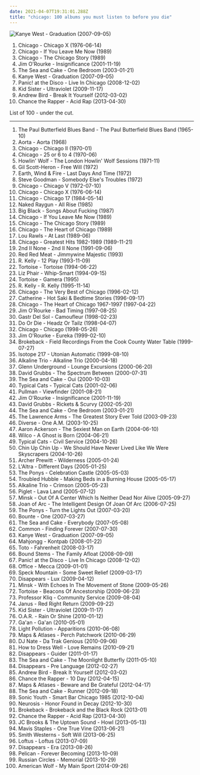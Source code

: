 ```yaml
---
date: 2021-04-07T19:31:01.288Z
title: "chicago: 100 albums you must listen to before you die"
---
```

![Kanye West - Graduation (2007-09-05)](http://coverartarchive.org/release/06a81817-093d-40f0-aef2-90673fa550ae/2727362998-500.jpg "Kanye West - Graduation (2007-09-05)")
<ol class="albums">
<li data-cover="http://coverartarchive.org/release/874cb9b2-f63e-4b58-83bd-3b45a2fd4c28/20426393023-500.jpg" data-tags="classic rock, chicago" role="button">Chicago - Chicago X (1976-06-14)</li>
<li data-cover="https://img.discogs.com/IxyplBkTmjLylzdCSmRhMWM8JNI=/fit-in/600x600/filters:strip_icc():format(jpeg):mode_rgb():quality(90)/discogs-images/R-7720117-1447423717-9946.jpeg.jpg" data-tags="chicago" role="button">Chicago - If You Leave Me Now (1989)</li>
<li data-cover="https://img.discogs.com/IxyplBkTmjLylzdCSmRhMWM8JNI=/fit-in/600x600/filters:strip_icc():format(jpeg):mode_rgb():quality(90)/discogs-images/R-7720117-1447423717-9946.jpeg.jpg" data-tags="chicago" role="button">Chicago - The Chicago Story (1989)</li>
<li data-cover="http://coverartarchive.org/release/41da6a82-5aec-4fbb-93a7-afbd08bd7728/25484422878-500.jpg" data-tags="chicago, singer-songwriter" role="button">Jim O'Rourke - Insignificance (2001-11-19)</li>
<li data-cover="https://img.discogs.com/Du6mdD8ZENFRakf7hXldlhIcY20=/fit-in/600x533/filters:strip_icc():format(jpeg):mode_rgb():quality(90)/discogs-images/R-1855988-1505502680-9490.jpeg.jpg" data-tags="indie, alternative, post rock, 00s, chicago, thrill jockey" role="button">The Sea and Cake - One Bedroom (2003-01-21)</li>
<li data-cover="http://coverartarchive.org/release/06a81817-093d-40f0-aef2-90673fa550ae/2727362998-500.jpg" data-tags="hip-hop" role="button">Kanye West - Graduation (2007-09-05)</li>
<li data-cover="http://coverartarchive.org/release/044a26ca-91ad-4db2-96b1-17356bcb2b0d/10805655860-500.jpg" data-tags="live, chicago, panic at the disco, pretty odd" role="button">Panic! at the Disco - Live In Chicago (2008-12-02)</li>
<li data-cover="http://coverartarchive.org/release/295b08a7-943d-4f6a-b1b8-73f7307b2f16/15353072507-500.jpg" data-tags="hip-hop, 00s, chicago, electro-hop" role="button">Kid Sister - Ultraviolet (2009-11-17)</li>
<li data-cover="http://coverartarchive.org/release/8d95e2f4-96fa-4d42-a88a-61a013e4b1c5/11724559730-500.jpg" data-tags="indie" role="button">Andrew Bird - Break It Yourself (2012-03-02)</li>
<li data-cover="http://coverartarchive.org/release/8caabc0f-8c2a-4060-893f-f71bc93cc073/4125216283-500.jpg" data-tags="hip hop" role="button">Chance the Rapper - Acid Rap (2013-04-30)</li>
</ol>
List of 100 - under the cut.
<!-- more -->

_________________

<ol class="albums">
<li data-cover="http://coverartarchive.org/release/e4019bf3-3661-3c14-956d-709d54289bee/12588578136-500.jpg" data-tags="blues" role="button">
The Paul Butterfield Blues Band - The Paul Butterfield Blues Band (1965-10)
</li>
<li data-cover="https://img.discogs.com/m4lr15fpWwj4jM2lUCA6ZbTLWT0=/fit-in/600x598/filters:strip_icc():format(jpeg):mode_rgb():quality(90)/discogs-images/R-555032-1431071685-3282.jpeg.jpg" data-tags="psychedelic rock" role="button">
Aorta - Aorta (1968)
</li>
<li data-cover="http://coverartarchive.org/release/7c1f0d74-a6fe-49e6-a5ff-13635b6e7672/12616322937-500.jpg" data-tags="classic rock, rock" role="button">
Chicago - Chicago II (1970-01)
</li>
<li data-cover="http://coverartarchive.org/release/7dc4d2ac-9f3e-4be5-9f12-133003a87763/1879022100-500.jpg" data-tags="classic rock, 70s, chicago, stuff i need" role="button">
Chicago - 25 or 6 to 4 (1970-06)
</li>
<li data-cover="http://coverartarchive.org/release/9f50be88-b6c4-38d2-b37f-347492891e98/7165703631-500.jpg" data-tags="blues" role="button">
Howlin' Wolf - The London Howlin' Wolf Sessions (1971-11)
</li>
<li data-cover="http://coverartarchive.org/release/b5e464cb-e75c-4c01-9e92-93791d4fbe60/15141346927-500.jpg" data-tags="soul, spoken word" role="button">
Gil Scott-Heron - Free Will (1972)
</li>
<li data-cover="https://via.placeholder.com/450" data-tags="70s, funk, super70" role="button">
Earth, Wind & Fire - Last Days And Time (1972)
</li>
<li data-cover="https://img.discogs.com/-U5D1RrA9LmeBJM5PG8QyBY2h1M=/fit-in/592x581/filters:strip_icc():format(jpeg):mode_rgb():quality(90)/discogs-images/R-4730339-1373665302-7215.jpeg.jpg" data-tags="folk" role="button">
Steve Goodman - Somebody Else's Troubles (1972)
</li>
<li data-cover="https://img.discogs.com/IxyplBkTmjLylzdCSmRhMWM8JNI=/fit-in/600x600/filters:strip_icc():format(jpeg):mode_rgb():quality(90)/discogs-images/R-7720117-1447423717-9946.jpeg.jpg" data-tags="classic rock, 70s" role="button">
Chicago - Chicago V (1972-07-10)
</li>
<li data-cover="http://coverartarchive.org/release/874cb9b2-f63e-4b58-83bd-3b45a2fd4c28/20426393023-500.jpg" data-tags="classic rock, chicago" role="button">
Chicago - Chicago X (1976-06-14)
</li>
<li data-cover="http://coverartarchive.org/release/e56a2159-29fe-471a-845b-96c3d7e4a4bb/19634722739-500.jpg" data-tags="chicago" role="button">
Chicago - Chicago 17 (1984-05-14)
</li>
<li data-cover="https://img.discogs.com/JRiL8GQUVk6x_naHUjG-wZVtwAA=/fit-in/600x600/filters:strip_icc():format(jpeg):mode_rgb():quality(90)/discogs-images/R-456123-1419622068-4230.jpeg.jpg" data-tags="indie, 80s, hardcore, punk rock, chicago, quarterstick, the really loved,  alternative rock,  punk,  post-hardcore" role="button">
Naked Raygun - All Rise (1985)
</li>
<li data-cover="http://coverartarchive.org/release/843d0653-f15d-3d62-befc-ccc951e0db48/5857978636-500.jpg" data-tags="noise rock" role="button">
Big Black - Songs About Fucking (1987)
</li>
<li data-cover="https://img.discogs.com/IxyplBkTmjLylzdCSmRhMWM8JNI=/fit-in/600x600/filters:strip_icc():format(jpeg):mode_rgb():quality(90)/discogs-images/R-7720117-1447423717-9946.jpeg.jpg" data-tags="chicago" role="button">
Chicago - If You Leave Me Now (1989)
</li>
<li data-cover="https://img.discogs.com/IxyplBkTmjLylzdCSmRhMWM8JNI=/fit-in/600x600/filters:strip_icc():format(jpeg):mode_rgb():quality(90)/discogs-images/R-7720117-1447423717-9946.jpeg.jpg" data-tags="chicago" role="button">
Chicago - The Chicago Story (1989)
</li>
<li data-cover="https://img.discogs.com/IxyplBkTmjLylzdCSmRhMWM8JNI=/fit-in/600x600/filters:strip_icc():format(jpeg):mode_rgb():quality(90)/discogs-images/R-7720117-1447423717-9946.jpeg.jpg" data-tags="chicago, lite rock mixed with pop and the lovely horns and strings accompany it" role="button">
Chicago - The Heart of Chicago (1989)
</li>
<li data-cover="http://coverartarchive.org/release/d54d5224-3b72-4047-a343-b7fa1819e571/13022249903-500.jpg" data-tags="jazz, blues, swing, chicago, lou rawls - at last, meuitunesradio" role="button">
Lou Rawls - At Last (1989-06)
</li>
<li data-cover="https://img.discogs.com/IxyplBkTmjLylzdCSmRhMWM8JNI=/fit-in/600x600/filters:strip_icc():format(jpeg):mode_rgb():quality(90)/discogs-images/R-7720117-1447423717-9946.jpeg.jpg" data-tags="80s, rock" role="button">
Chicago - Greatest Hits 1982-1989 (1989-11-21)
</li>
<li data-cover="https://img.discogs.com/8Q2MyEyygKokpcWqLKQTn9b3BpI=/fit-in/450x430/filters:strip_icc():format(jpeg):mode_rgb():quality(90)/discogs-images/R-393110-1216743138.jpeg.jpg" data-tags="hip-hop, hip hop, rap, chicago, west coast rap, 50 cent" role="button">
2nd II None - 2nd II None (1991-09-06)
</li>
<li data-cover="https://img.discogs.com/PsimioOuGAIjlH2mNQeUg-BFrDo=/fit-in/600x601/filters:strip_icc():format(jpeg):mode_rgb():quality(90)/discogs-images/R-891045-1507296067-5288.jpeg.jpg" data-tags="grunge, indie rock, chicago, radio friendly stylings, brian deck" role="button">
Red Red Meat - Jimmywine Majestic (1993)
</li>
<li data-cover="http://coverartarchive.org/release/0a22e40e-6c36-40c3-91fb-ea3186ae50a6/6637786971-500.jpg" data-tags="rnb, r.kelly" role="button">
R. Kelly - 12 Play (1993-11-09)
</li>
<li data-cover="https://via.placeholder.com/450" data-tags="post-rock" role="button">
Tortoise - Tortoise (1994-06-22)
</li>
<li data-cover="http://coverartarchive.org/release/c9ba46a4-da09-4a5a-b270-fae9e6b15a01/7051484935-500.jpg" data-tags="alternative, indie, rock, female vocalists, 90s" role="button">
Liz Phair - Whip-Smart (1994-09-15)
</li>
<li data-cover="http://coverartarchive.org/release/f82b132c-ec40-4d92-85e5-f06e89073dac/12379445315-500.jpg" data-tags="instrumental, post rock" role="button">
Tortoise - Gamera (1995)
</li>
<li data-cover="http://coverartarchive.org/release/c1857ee6-93b1-4533-a064-acc4ca539272/5311936509-500.jpg" data-tags="rnb, soul" role="button">
R. Kelly - R. Kelly (1995-11-14)
</li>
<li data-cover="http://coverartarchive.org/release/dcad4908-5c7e-4ce6-b35c-07af5e510f6e/2820247452-500.jpg" data-tags="classic rock, chicago" role="button">
Chicago - The Very Best of Chicago (1996-02-12)
</li>
<li data-cover="https://img.discogs.com/ymkDO5r1K6X8BdkI0bwISdAZGT8=/fit-in/600x531/filters:strip_icc():format(jpeg):mode_rgb():quality(90)/discogs-images/R-932744-1546043774-2762.jpeg.jpg" data-tags="rock, grunge, alternative, 90s, chicago" role="button">
Catherine - Hot Saki & Bedtime Stories (1996-09-17)
</li>
<li data-cover="http://coverartarchive.org/release/c9c0fd86-f1b9-4929-ae4c-e2559cd30f6d/9165380154-500.jpg" data-tags="classic rock" role="button">
Chicago - The Heart of Chicago 1967-1997 (1997-04-22)
</li>
<li data-cover="http://coverartarchive.org/release/9d4e7cd3-2126-47b0-a0c3-7ff93570c418/27073926441-500.jpg" data-tags="instrumental, folk, experimental, indie rock, post-rock, easy listening, psychedelic, 90s, morning, freak folk, alt folk, eclectic, soundscapes, chicago, sweet, you are welcome in poland, american primitive, almost unclassifiable, avant-folk, experimental folk, american primitivism, finger picking, mellow indie, introvert and mellow, przyjemny, roch in my head, popluhv vinyl, guitar noodling" role="button">
Jim O'Rourke - Bad Timing (1997-08-25)
</li>
<li data-cover="https://img.discogs.com/qM9G6ebeE5j65uldQXIspxQappQ=/fit-in/598x598/filters:strip_icc():format(jpeg):mode_rgb():quality(90)/discogs-images/R-50293-1308899532.jpeg.jpg" data-tags="minimal, perfection, grapefruits and limes" role="button">
Gastr Del Sol - Camoufleur (1998-02-23)
</li>
<li data-cover="http://coverartarchive.org/release/a82df7f4-ee60-4258-abec-a44af8bdeab3/15736316159-500.jpg" data-tags="chicago" role="button">
Do Or Die - Headz Or Tailz (1998-04-07)
</li>
<li data-cover="https://img.discogs.com/IxyplBkTmjLylzdCSmRhMWM8JNI=/fit-in/600x600/filters:strip_icc():format(jpeg):mode_rgb():quality(90)/discogs-images/R-7720117-1447423717-9946.jpeg.jpg" data-tags="chicago" role="button">
Chicago - Chicago (1998-05-26)
</li>
<li data-cover="https://img.discogs.com/DN4n6tsmTG7p9-KzK1GgNmOmtDg=/fit-in/600x600/filters:strip_icc():format(jpeg):mode_rgb():quality(90)/discogs-images/R-1159835-1454860965-4580.jpeg.jpg" data-tags="indie, rock, drag city" role="button">
Jim O'Rourke - Eureka (1999-02-10)
</li>
<li data-cover="http://coverartarchive.org/release/7e84ecb3-adb6-40c6-a0f5-54b48ca8da79/5258515409-500.jpg" data-tags="thrill jockey, tortoise" role="button">
Brokeback - Field Recordings From the Cook County Water Table (1999-07-27)
</li>
<li data-cover="http://coverartarchive.org/release/edd02b31-cc97-4be8-bb15-02d205ad8a79/23432138282-500.jpg" data-tags="jazz" role="button">
Isotope 217 - Utonian Automatic (1999-08-10)
</li>
<li data-cover="http://coverartarchive.org/release/3742b473-5099-4e27-8c4e-2eec5844c0e2/8791287911-500.jpg" data-tags="punk rock, punk" role="button">
Alkaline Trio - Alkaline Trio (2000-04-18)
</li>
<li data-cover="http://coverartarchive.org/release/94393267-bb0d-4f0e-b0b9-9d2568a5311d/5831989734-500.jpg" data-tags="deep house, house" role="button">
Glenn Underground - Lounge Excursions (2000-06-20)
</li>
<li data-cover="https://img.discogs.com/pXZ4Sq_vwMwWhMj2m213w5Amo44=/fit-in/200x200/filters:strip_icc():format(jpeg):mode_rgb():quality(90)/discogs-images/R-820130-1162129166.jpeg.jpg" data-tags="avantgarde, chicago" role="button">
David Grubbs - The Spectrum Between (2000-07-31)
</li>
<li data-cover="http://coverartarchive.org/release/d4121281-c4ff-3381-b151-61d009bf14e5/28326516752-500.jpg" data-tags="indie, indie rock" role="button">
The Sea and Cake - Oui (2000-10-03)
</li>
<li data-cover="http://coverartarchive.org/release/3ec225a7-0d80-4680-a907-06028e19b4fc/6669676173-500.jpg" data-tags="hip-hop, underground rap, chicago, midwest, underground hiphop, galapagos4, hop-funky n jazzy, takin a train" role="button">
Typical Cats - Typical Cats (2001-02-06)
</li>
<li data-cover="https://img.discogs.com/wEVmjB8r-QkhQT7UxI0AxtuVvbU=/fit-in/400x400/filters:strip_icc():format(jpeg):mode_rgb():quality(90)/discogs-images/R-653853-1221365374.jpeg.jpg" data-tags="instrumental, post rock, chicago, silence, thrill jockey" role="button">
Pullman - Viewfinder (2001-08-21)
</li>
<li data-cover="http://coverartarchive.org/release/41da6a82-5aec-4fbb-93a7-afbd08bd7728/25484422878-500.jpg" data-tags="chicago, singer-songwriter" role="button">
Jim O'Rourke - Insignificance (2001-11-19)
</li>
<li data-cover="https://img.discogs.com/MsSJOGBzz2q8ebCyDG_h-Vatrrc=/fit-in/200x200/filters:strip_icc():format(jpeg):mode_rgb():quality(90)/discogs-images/R-75610-001.jpg.jpg" data-tags="indie rock, post rock, chicago, fat cat, roch in my head" role="button">
David Grubbs - Rickets & Scurvy (2002-05-20)
</li>
<li data-cover="https://img.discogs.com/Du6mdD8ZENFRakf7hXldlhIcY20=/fit-in/600x533/filters:strip_icc():format(jpeg):mode_rgb():quality(90)/discogs-images/R-1855988-1505502680-9490.jpeg.jpg" data-tags="indie, alternative, post rock, 00s, chicago, thrill jockey" role="button">
The Sea and Cake - One Bedroom (2003-01-21)
</li>
<li data-cover="https://img.discogs.com/jT5Zfu_f9xKgs9i3jylQ-oQJqsU=/fit-in/600x600/filters:strip_icc():format(jpeg):mode_rgb():quality(90)/discogs-images/R-2554167-1609542472-7380.jpeg.jpg" data-tags="punk rock" role="button">
The Lawrence Arms - The Greatest Story Ever Told (2003-09-23)
</li>
<li data-cover="http://coverartarchive.org/release/4685c4c2-89cd-4d39-a791-f244f047811f/3207561367-500.jpg" data-tags="underground rap, underground hip-hop, chicago, midwest, underground hiphop" role="button">
Diverse - One A.M. (2003-10-25)
</li>
<li data-cover="http://coverartarchive.org/release/70349941-f83b-46f6-9f1c-24fa0058d291/16194738716-500.jpg" data-tags="indie, usa, unclassifiable, scifi, eclectic, novelty, chicago, sci-fi, checkout, star wars, 2000s, dr. demento, science fiction, favourite artists, debut album, stuff, star trek, william shatner, current favourites, leonard nimoy" role="button">
Aaron Ackerson - The Sexiest Man on Earth (2004-06-10)
</li>
<li data-cover="http://coverartarchive.org/release/9ad6f7a0-bd9e-4ca2-8b8a-5441dc51f34b/4530847957-500.jpg" data-tags="00s, indie, rock" role="button">
Wilco - A Ghost is Born (2004-06-21)
</li>
<li data-cover="https://img.discogs.com/9vBatjJ3XCHg_1rHSUPhTzPIKms=/fit-in/600x600/filters:strip_icc():format(jpeg):mode_rgb():quality(90)/discogs-images/R-642968-1587148176-9049.jpeg.jpg" data-tags="underground rap, chicago, jazz hop, midwest, conscious, underground hiphop, galapagos4" role="button">
Typical Cats - Civil Service (2004-10-26)
</li>
<li data-cover="http://coverartarchive.org/release/7c0d0b8d-f9b0-4a27-bf26-ed4939da6625/8164817096-500.jpg" data-tags="indie rock" role="button">
Chin Up Chin Up - We Should Have Never Lived Like We Were Skyscrapers (2004-10-26)
</li>
<li data-cover="https://img.discogs.com/gzq6yBNOkJYkHsKL4-nGtGLO0U0=/fit-in/600x525/filters:strip_icc():format(jpeg):mode_rgb():quality(90)/discogs-images/R-481567-1411213137-8865.jpeg.jpg" data-tags="indie, singer-songwriter" role="button">
Archer Prewitt - Wilderness (2005-01-24)
</li>
<li data-cover="http://coverartarchive.org/release/871d041e-0ff5-47f7-82ed-9aa8a413a2a7/27588752523-500.jpg" data-tags="indie, rock, indie rock, 00s, chicago" role="button">
L'Altra - Different Days (2005-01-25)
</li>
<li data-cover="http://coverartarchive.org/release/b5e9aae6-fbae-4245-8b33-6b6f9f38b0f0/19882043791-500.jpg" data-tags="indie, rock" role="button">
The Ponys - Celebration Castle (2005-05-03)
</li>
<li data-cover="https://img.discogs.com/fGa3o5DkH5PZOfUdlI3A5vFFBLQ=/fit-in/300x300/filters:strip_icc():format(jpeg):mode_rgb():quality(90)/discogs-images/R-2813298-1302185536.jpeg.jpg" data-tags="indie, rock, indie rock, 00s, chicago, lookout" role="button">
Troubled Hubble - Making Beds in a Burning House (2005-05-17)
</li>
<li data-cover="http://coverartarchive.org/release/7dfe419a-c40e-48d1-afb1-a40630935119/9192690317-500.jpg" data-tags="rock, punk, alternative, punk rock" role="button">
Alkaline Trio - Crimson (2005-05-23)
</li>
<li data-cover="http://coverartarchive.org/release/8ec4547a-f513-4908-90e4-93faf84471d2/11123419461-500.jpg" data-tags="math rock, post-rock" role="button">
Piglet - Lava Land (2005-07-12)
</li>
<li data-cover="http://coverartarchive.org/release/6a332cb7-7c6e-4ca6-9771-90d06552e33a/20431718189-500.jpg" data-tags="doom metal, post-metal" role="button">
Minsk - Out Of A Center Which Is Neither Dead Nor Alive (2005-09-27)
</li>
<li data-cover="http://coverartarchive.org/release/ac847a05-a0cd-4dda-99f0-f57b60036bf7/13736053241-500.jpg" data-tags="indie, 00s, chicago, polyvinyl" role="button">
Joan of Arc - The Intelligent Design Of Joan Of Arc (2006-07-25)
</li>
<li data-cover="http://coverartarchive.org/release/5f715b13-da2a-4a08-8cdb-5a1353b80387/21918945972-500.jpg" data-tags="indie, rock, indie rock" role="button">
The Ponys - Turn the Lights Out (2007-03-20)
</li>
<li data-cover="http://coverartarchive.org/release/74a32289-9c9c-4727-995b-707f0b3dffb4/2072641538-500.jpg" data-tags="hip-hop, electronic, electronica, classical, jazz, pop, rock, dance, idm, breakbeat, chicago, creative commons, positron records" role="button">
Bounte - One (2007-03-27)
</li>
<li data-cover="https://img.discogs.com/28g2QoyaRtR80HR99AjYi1niUR8=/fit-in/300x300/filters:strip_icc():format(jpeg):mode_rgb():quality(90)/discogs-images/R-983618-1180641044.jpeg.jpg" data-tags="00s, thrill jockey" role="button">
The Sea and Cake - Everybody (2007-05-08)
</li>
<li data-cover="http://coverartarchive.org/release/19d70c9d-e34b-4fe7-a165-6f878c2849bf/4402698733-500.jpg" data-tags="common, hip-hop" role="button">
Common - Finding Forever (2007-07-30)
</li>
<li data-cover="http://coverartarchive.org/release/06a81817-093d-40f0-aef2-90673fa550ae/2727362998-500.jpg" data-tags="hip-hop" role="button">
Kanye West - Graduation (2007-09-05)
</li>
<li data-cover="https://img.discogs.com/33sU7Oi8EjM0Z-qZPCsV-zgzaW8=/fit-in/530x526/filters:strip_icc():format(jpeg):mode_rgb():quality(90)/discogs-images/R-1332401-1411585595-3520.jpeg.jpg" data-tags="indie rock" role="button">
Mahjongg - Kontpab (2008-01-22)
</li>
<li data-cover="http://coverartarchive.org/release/45038c35-32de-4256-b41b-c2a20cac826f/13758380977-500.jpg" data-tags="80s, pop rock, soft rock" role="button">
Toto - Fahrenheit (2008-03-17)
</li>
<li data-cover="http://coverartarchive.org/release/07976c0f-884c-48bf-bcb9-b13a32095f84/19860467026-500.jpg" data-tags="indie, indie rock, 00s, chicago, flameshovel" role="button">
Bound Stems - The Family Afloat (2008-09-09)
</li>
<li data-cover="http://coverartarchive.org/release/044a26ca-91ad-4db2-96b1-17356bcb2b0d/10805655860-500.jpg" data-tags="live, chicago, panic at the disco, pretty odd" role="button">
Panic! at the Disco - Live In Chicago (2008-12-02)
</li>
<li data-cover="https://img.discogs.com/47-Wv0VplMLpEfhHNkRHYK2fYLg=/fit-in/600x600/filters:strip_icc():format(jpeg):mode_rgb():quality(90)/discogs-images/R-2379892-1280619421.jpeg.jpg" data-tags="indie, pop, powerpop, chicago, relax, tasty" role="button">
Office - Mecca (2009-01-01)
</li>
<li data-cover="http://coverartarchive.org/release/644c1004-2252-4be3-912f-e5bfd067fb24/23766556441-500.jpg" data-tags="indie, folk, 00s, chicago, carrot top" role="button">
Speck Mountain - Some Sweet Relief (2009-03-17)
</li>
<li data-cover="https://via.placeholder.com/450" data-tags="indie rock, kranky" role="button">
Disappears - Lux (2009-04-12)
</li>
<li data-cover="https://img.discogs.com/MtK4YPClwkutejnHZN846f_Ge-g=/fit-in/600x521/filters:strip_icc():format(jpeg):mode_rgb():quality(90)/discogs-images/R-1897397-1551811272-4495.jpeg.jpg" data-tags="doom metal, post-metal" role="button">
Minsk - With Echoes In The Movement of Stone (2009-05-26)
</li>
<li data-cover="https://img.discogs.com/D1NvyThTr6zXEKHKBZBUKwllfwU=/fit-in/378x380/filters:strip_icc():format(jpeg):mode_rgb():quality(90)/discogs-images/R-1956048-1254863504.jpeg.jpg" data-tags="post-rock" role="button">
Tortoise - Beacons Of Ancestorship (2009-06-23)
</li>
<li data-cover="http://coverartarchive.org/release/a20808fe-3d15-4334-91f2-e161cd6ed433/2121931642-500.jpg" data-tags="hip-hop, electronic, alternative, usa, electro, solo, psychedelic, american, acid, breaks, breakcore, jamendo, one-man band, 00s, chicago, alternative dance, big beat, netlabel, creative commons, free music, illinois, edm, america, united states, one man band, weblabel, netaudio, netlabels, one-man-band, net labels, psychedelic electronica, net labels music, free album, solo project, solo album, webaudio, electronic dance music, one man project, usa underground, one-man-project, netlabels music, weblabels, one  man band, web labels" role="button">
Professor Kliq - Community Service (2009-08-04)
</li>
<li data-cover="http://coverartarchive.org/release/8f040d90-a8df-45f1-841b-77b17793c16c/3593076898-500.jpg" data-tags="hard rock, alternative metal, post-grunge" role="button">
Janus - Red Right Return (2009-09-22)
</li>
<li data-cover="http://coverartarchive.org/release/295b08a7-943d-4f6a-b1b8-73f7307b2f16/15353072507-500.jpg" data-tags="hip-hop, 00s, chicago, electro-hop" role="button">
Kid Sister - Ultraviolet (2009-11-17)
</li>
<li data-cover="http://coverartarchive.org/release/5b69ba4c-fab6-48f9-ba34-8d03704133d4/10951688038-500.jpg" data-tags="rock, live, chicago, poker, oar, on my way, shattered, this town, revisited, love and memories, that was a crazy game of poker, charter one pavillion, island vibe roots rock, acoustic set" role="button">
O.A.R. - Rain Or Shine (2010-01-12)
</li>
<li data-cover="http://coverartarchive.org/release/7a320ee5-67ec-3a2d-b222-55106a56bcc2/1874077002-500.jpg" data-tags="experimental, progressive rock, prog, usa, epic, experimental rock, psychedelic, avant garde, avant-garde, american, progressive, avantgarde, psychedelia, space rock, hypnotic, chicago, american underground, free downloads, netlabel, space pop, rio, 10s, creative commons, free music, illinois, america, united states, avant-rock, free download, psych rock, weblabel, netaudio, fully streamable tracks, psych-rock, netlabels, free mp3, avant-prog, free track, free music archive, downloadable, free albums, free mp3s, net labels music, fully downloadable albums, free album, downloadable tracks, free streamable albums, webaudio, album fav, fully streamable album, fully downloadable tracks, captcha records, psychrock, usa underground, fully streamable track, fully downloadable album, netlabels music, weblabels" role="button">
Ga'an - Ga'an (2010-05-01)
</li>
<li data-cover="http://coverartarchive.org/release/52084bb4-aa4d-4232-849c-12cca35785dc/17963286050-500.jpg" data-tags="indie, rock, indie rock, chicago, 10s, carpark" role="button">
Light Pollution - Apparitions (2010-06-08)
</li>
<li data-cover="http://coverartarchive.org/release/10fe0510-449a-4407-9b85-548fd223708c/16174633123-500.jpg" data-tags="indie" role="button">
Maps & Atlases - Perch Patchwork (2010-06-29)
</li>
<li data-cover="https://via.placeholder.com/450" data-tags="planet mu, chicago, footwork, juke, hella good, footwurk" role="button">
DJ Nate - Da Trak Genious (2010-09-06)
</li>
<li data-cover="http://coverartarchive.org/release/672b0552-385f-400e-9934-eaed8fe770c8/6610332297-500.jpg" data-tags="ambient" role="button">
How to Dress Well - Love Remains (2010-09-21)
</li>
<li data-cover="https://img.discogs.com/VW6S4ITmQoz624MGkaZTtuRTSIc=/fit-in/600x545/filters:strip_icc():format(jpeg):mode_rgb():quality(90)/discogs-images/R-2617096-1382935053-9190.jpeg.jpg" data-tags="indie, rock, indie rock, psychedelia, kranky, chicago, 10s" role="button">
Disappears - Guider (2011-01-17)
</li>
<li data-cover="https://img.discogs.com/d6Gvm3rArD3uLl5RJgsTmClpwb4=/fit-in/500x500/filters:strip_icc():format(jpeg):mode_rgb():quality(90)/discogs-images/R-2998067-1343189893-7049.jpeg.jpg" data-tags="indie, chicago, 10s, thrill jockey, thrill jockey records" role="button">
The Sea and Cake - The Moonlight Butterfly (2011-05-10)
</li>
<li data-cover="http://coverartarchive.org/release/b5f851d6-3426-4f49-b28b-b28cc0b19d2a/3951039915-500.jpg" data-tags="post-punk" role="button">
Disappears - Pre Language (2012-02-27)
</li>
<li data-cover="http://coverartarchive.org/release/8d95e2f4-96fa-4d42-a88a-61a013e4b1c5/11724559730-500.jpg" data-tags="indie" role="button">
Andrew Bird - Break It Yourself (2012-03-02)
</li>
<li data-cover="http://coverartarchive.org/release/788246cb-dafc-43e5-8489-ab45971e1ff3/6287062012-500.jpg" data-tags="chance the rapper" role="button">
Chance the Rapper - 10 Day (2012-04-15)
</li>
<li data-cover="http://coverartarchive.org/release/4e2b83db-ffc6-4bd9-a8e3-1df7d0c77afd/14970700300-500.jpg" data-tags="indie, indie rock" role="button">
Maps & Atlases - Beware and Be Grateful (2012-04-17)
</li>
<li data-cover="http://coverartarchive.org/release/c7936604-d5c7-4ce3-88e9-729b5ad2132a/3038654710-500.jpg" data-tags="indie, rock, indie pop, indie rock, post-rock, chicago, 10s, thrill jockey, thrill jockey records" role="button">
The Sea and Cake - Runner (2012-09-18)
</li>
<li data-cover="http://coverartarchive.org/release/075ddc2e-c760-4e3c-8aa4-2dac0114e780/11292486057-500.jpg" data-tags="classic, chicago, halloween, 2012 releases, where is my bong, my music scares people, wfmu heavily played records, heard on wluw" role="button">
Sonic Youth - Smart Bar Chicago 1985 (2012-10-04)
</li>
<li data-cover="http://coverartarchive.org/release/094d0e6b-6ebc-4885-b55f-4bd1fc4aee40/2773600365-500.jpg" data-tags="post-metal" role="button">
Neurosis - Honor Found in Decay (2012-10-30)
</li>
<li data-cover="https://img.discogs.com/7mtp6mw_RWzXuR8JenjyVlxwVCI=/fit-in/600x597/filters:strip_icc():format(jpeg):mode_rgb():quality(90)/discogs-images/R-4176035-1381666495-6600.jpeg.jpg" data-tags="indie, chicago, 10s, thrill jockey" role="button">
Brokeback - Brokeback and the Black Rock (2013-01)
</li>
<li data-cover="http://coverartarchive.org/release/8caabc0f-8c2a-4060-893f-f71bc93cc073/4125216283-500.jpg" data-tags="hip hop" role="button">
Chance the Rapper - Acid Rap (2013-04-30)
</li>
<li data-cover="https://img.discogs.com/xOOZMLyxcpT-OOIywtUHpyRAyTA=/fit-in/351x351/filters:strip_icc():format(jpeg):mode_rgb():quality(90)/discogs-images/R-4459154-1365444768-4680.jpeg.jpg" data-tags="indie, chicago, bloodshot, 10s" role="button">
JC Brooks & The Uptown Sound - Howl (2013-05-13)
</li>
<li data-cover="http://coverartarchive.org/release/5e974588-2912-4213-8eae-fe6a93cdc1d6/4467278155-500.jpg" data-tags="indie, gospel, female vocalist, numbers, chicago, 10s, america, contemporary gospel, anti-, flowers and plants" role="button">
Mavis Staples - One True Vine (2013-06-21)
</li>
<li data-cover="http://coverartarchive.org/release/025581da-00d2-4cf9-b976-5881b231f18c/4876793132-500.jpg" data-tags="10s" role="button">
Smith Westerns - Soft Will (2013-06-25)
</li>
<li data-cover="http://coverartarchive.org/release/dc5ea22b-1dfa-46e3-8620-9854916c0fe4/13943475939-500.jpg" data-tags="90s, chicago, perishable" role="button">
Loftus - Loftus (2013-07-09)
</li>
<li data-cover="http://coverartarchive.org/release/2009549f-44e4-421d-9f92-7f837540139a/7011479697-500.jpg" data-tags="indie, rock, indie rock, post-punk, kranky, chicago, 10s" role="button">
Disappears - Era (2013-08-26)
</li>
<li data-cover="http://coverartarchive.org/release/74528c57-9768-419e-96c0-16b9be11bca4/24295139575-500.jpg" data-tags="post-metal" role="button">
Pelican - Forever Becoming (2013-10-09)
</li>
<li data-cover="http://coverartarchive.org/release/14e2923f-2344-4d4c-9d24-02d18245412d/5929733555-500.jpg" data-tags="post-metal, post-rock" role="button">
Russian Circles - Memorial (2013-10-29)
</li>
<li data-cover="http://coverartarchive.org/release/1121f190-b9dc-4228-94b3-338be8e2cae5/8776134956-500.jpg" data-tags="indie, rock, dream pop, chicago, new release, self-released, american wolf" role="button">
American Wolf - My Main Sport (2014-09-26)
</li>
</ol>